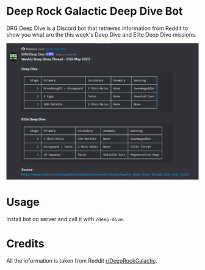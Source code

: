 # Deep Rock Galactic Deep Dive Bot

DRG Deep Dive is a Discord bot that retrieves information from Reddit to show you what are the this week's Deep Dive and Elite Deep Dive missions.

![Example](example.png)

# Usage

Install bot on server and call it with `/deep-dive`.

# Credits

All the information is taken from Reddit [r/DeepRockGalactic](https://www.reddit.com/r/DeepRockGalactic/).